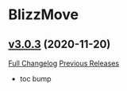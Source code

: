 # BlizzMove

## [v3.0.3](https://github.com/Kiatra/BlizzMove/tree/v3.0.3) (2020-11-20)
[Full Changelog](https://github.com/Kiatra/BlizzMove/commits/v3.0.3) [Previous Releases](https://github.com/Kiatra/BlizzMove/releases)

- toc bump  
